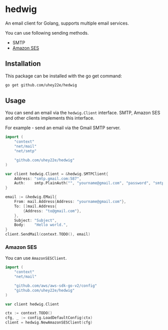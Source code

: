 # hedwig

An email client for Golang, supports multiple email services.

You can use following sending methods.

- SMTP
- [Amazon SES](https://aws.amazon.com/ses/)

## Installation

This package can be installed with the go get command:

```sh
go get github.com/uhey22e/hedwig
```

## Usage

You can send an email via the `hedwig.Client` interface.
SMTP, Amazon SES and other clients implements this interface.

For example - send an email via the Gmail SMTP server.

```go
import (
	"context"
	"net/mail"
	"net/smtp"

	"github.com/uhey22e/hedwig"
)

var client hedwig.Client = &hedwig.SMTPClient{
	Address: "smtp.gmail.com:587",
	Auth:    smtp.PlainAuth("", "yourname@gmail.com", "password", "smtp.gmail.com"),
}

email := &hedwig.EMail{
	From: mail.Address{Address: "yourname@gmail.com"},
	To: []mail.Address{
		{Address: "to@gmail.com"},
	},
	Subject: "Subject",
	Body:    "Hello world.",
}
client.SendMail(context.TODO(), email)
```

### Amazon SES

You can use `AmazonSESClient`.

```go
import (
	"context"
	"net/mail"

	"github.com/aws/aws-sdk-go-v2/config"
	"github.com/uhey22e/hedwig"
)

var client hedwig.Client

ctx := context.TODO()
cfg, _ := config.LoadDefaultConfig(ctx)
client = hedwig.NewAmazonSESClient(cfg)
```

